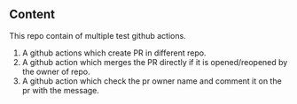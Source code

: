 ## Content

This repo contain of multiple test github actions. 

1. A github actions which create PR in different repo. 
2. A github action which merges the PR directly if it is opened/reopened by the owner of repo. 
3. A github action which check the pr owner name and comment it on the pr with the message. 